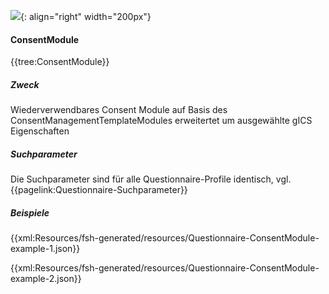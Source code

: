 ![](https://www.ths-greifswald.de/wp-content/uploads/2019/01/Design-Logo-THS-deutsch-271-padding.png){: align="right" width="200px"}
#### ConsentModule
{{tree:ConsentModule}}

##### Zweck
Wiederverwendbares Consent Module auf Basis des ConsentManagementTemplateModules erweitertet um ausgewählte gICS Eigenschaften

##### Suchparameter

Die Suchparameter sind für alle Questionnaire-Profile identisch, vgl. {{pagelink:Questionnaire-Suchparameter}}

##### Beispiele
{{xml:Resources/fsh-generated/resources/Questionnaire-ConsentModule-example-1.json}}

{{xml:Resources/fsh-generated/resources/Questionnaire-ConsentModule-example-2.json}}
